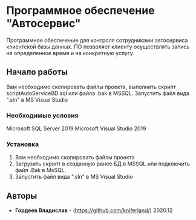 # Программное обеспечение "Автосервис"

Программное обеспечение для контроля сотрудниками автосервиса клиентской базы данных.
ПО позволяет клиенту осуществлять запись на определенное время и на конкретную услугу.

## Начало работы

Вам необходимо скопировать файлы проекта, выполнить скрипт scriptAutoServiceBD.sql или файла .bak в MSSQL.
Запустить файл вида ".sln" в MS Visual Studio

### Необходимые условия

Microsoft SQL Server 2019
Microsoft Visual Studio 2019


### Установка

1. Вам необходимо скопировать файлы проекта
2. Загрузить скрипт в созданную ранее БД в MSSQL или подключить файл .Bak в MsSQL.
3. Запустить файл вида ".sln" в MS Visual Studio



## Авторы

* **Гордеев Владислав** - (https://github.com/kniferland/)
2020.12
